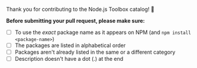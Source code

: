 Thank you for contributing to the Node.js Toolbox catalog! 🙏

**Before submitting your pull request, please make sure:**

- [ ] To use the _exact_ package name as it appears on NPM (and `npm install <package-name>`)
- [ ] The packages are listed in alphabetical order
- [ ] Packages aren't already listed in the same or a different category
- [ ] Description doesn't have a dot (.) at the end

